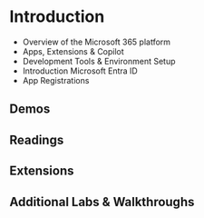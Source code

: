# Introduction

- Overview of the Microsoft 365 platform
- Apps, Extensions & Copilot
- Development Tools & Environment Setup
- Introduction Microsoft Entra ID
- App Registrations

## Demos


## Readings


## Extensions


## Additional Labs & Walkthroughs